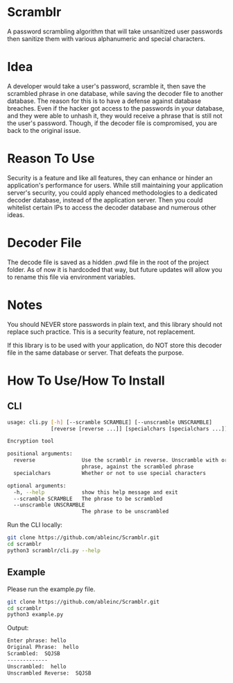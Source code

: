 # Scramblr
A password scrambling algorithm that will take unsanitized user passwords then sanitize them with various alphanumeric and special characters.

# Idea
A developer would take a user's password, scramble it, then save the scrambled phrase in one database, while saving the decoder file to another database. The reason for this is to have a defense against database breaches. Even if the hacker got access to the passwords in your database, and they were able to unhash it, they would receive a phrase that is still not the user's password. Though, if the decoder file is compromised, you are back to the original issue.

# Reason To Use
Security is a feature and like all features, they can enhance or hinder an application's performance for users. While still maintaining your application server's security, you could apply ehanced methodologies to a dedicated decoder database, instead of the application server. Then you could whitelist certain IPs to access the decoder database and numerous other ideas.  

# Decoder File
The decode file is saved as a hidden .pwd file in the root of the project folder. As of now it is hardcoded that way, but future updates will allow you to rename this file via environment variables.

# Notes
You should NEVER store passwords in plain text, and this library should not replace such practice. This is a security feature, not replacement.

If this library is to be used with your application, do NOT store this decoder file in the same database or server. That defeats the purpose.

# How To Use/How To Install

## CLI
```bash
usage: cli.py [-h] [--scramble SCRAMBLE] [--unscramble UNSCRAMBLE]
              [reverse [reverse ...]] [specialchars [specialchars ...]]

Encryption tool

positional arguments:
  reverse               Use the scramblr in reverse. Unscramble with original
                        phrase, against the scrambled phrase
  specialchars          Whether or not to use special characters

optional arguments:
  -h, --help            show this help message and exit
  --scramble SCRAMBLE   The phrase to be scrambled
  --unscramble UNSCRAMBLE
                        The phrase to be unscrambled
```
Run the CLI locally:
```bash
git clone https://github.com/ableinc/Scramblr.git
cd scramblr
python3 scramblr/cli.py --help
```

## Example
Please run the example.py file.
```bash
git clone https://github.com/ableinc/Scramblr.git
cd scramblr
python3 example.py
```
Output:
```bash
Enter phrase: hello
Original Phrase:  hello
Scrambled:  SQJSB
-------------
Unscrambled:  hello
Unscrambled Reverse:  SQJSB
```


